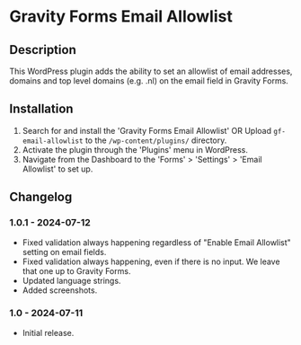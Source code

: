 # Gravity Forms Email Allowlist

## Description

This WordPress plugin adds the ability to set an allowlist of email addresses, domains and top level domains (e.g. .nl) on the email field in Gravity Forms.

## Installation

1. Search for and install the 'Gravity Forms Email Allowlist' OR Upload `gf-email-allowlist` to the `/wp-content/plugins/` directory.
2. Activate the plugin through the 'Plugins' menu in WordPress.
3. Navigate from the Dashboard to the 'Forms' > 'Settings' > 'Email Allowlist' to set up.

## Changelog

### 1.0.1 - 2024-07-12

- Fixed validation always happening regardless of "Enable Email Allowlist" setting on email fields.
- Fixed validation always happening, even if there is no input. We leave that one up to Gravity Forms.
- Updated language strings.
- Added screenshots.

### 1.0 - 2024-07-11

- Initial release.
